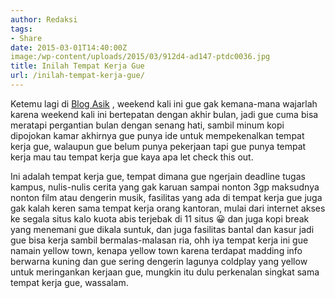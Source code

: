```yaml
---
author: Redaksi
tags:
- Share
date: 2015-03-01T14:40:00Z
image:/wp-content/uploads/2015/03/912d4-ad147-ptdc0036.jpg
title: Inilah Tempat Kerja Gue
url: /inilah-tempat-kerja-gue/
---
```


Ketemu lagi di <a href="https://blog.wildanfauzy.com">Blog Asik</a> , weekend kali ini gue gak kemana-mana wajarlah karena weekend kali ini bertepatan dengan akhir bulan, jadi gue cuma bisa meratapi pergantian bulan dengan senang hati, sambil minum kopi dipojokan kamar akhirnya gue punya ide untuk mempekenalkan tempat kerja gue, walaupun gue belum punya pekerjaan tapi gue punya tempat kerja mau tau tempat kerja gue kaya apa let check this out. 

Ini adalah tempat kerja gue, tempat dimana gue ngerjain deadline tugas kampus, nulis-nulis cerita yang gak karuan sampai nonton 3gp maksudnya nonton film atau dengerin musik, fasilitas yang ada di tempat kerja gue juga gak kalah keren sama tempat kerja orang kantoran, mulai dari internet akses ke segala situs kalo kuota abis terjebak di 11 situs 😀 dan juga kopi break yang menemani gue dikala suntuk, dan juga fasilitas bantal dan kasur jadi gue bisa kerja sambil bermalas-malasan ria, ohh iya tempat kerja ini gue namain yellow town, kenapa yellow town karena terdapat madding info berwarna kuning dan gue sering dengerin lagunya coldplay yang yellow untuk meringankan kerjaan gue, mungkin itu dulu perkenalan singkat sama tempat kerja gue, wassalam.